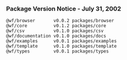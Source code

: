 ### Package Version Notice - July 31, 2002

```
@wf/browser       v0.0.2 packages/browser
@wf/core          v0.1.2 packages/core
@wf/csv           v0.1.0 packages/csv
@wf/documentation v0.1.0 packages/docs
@wf/examples      v0.0.1 packages/examples
@wf/template      v0.1.0 packages/template
@wf/types         v0.0.1 packages/types
```
